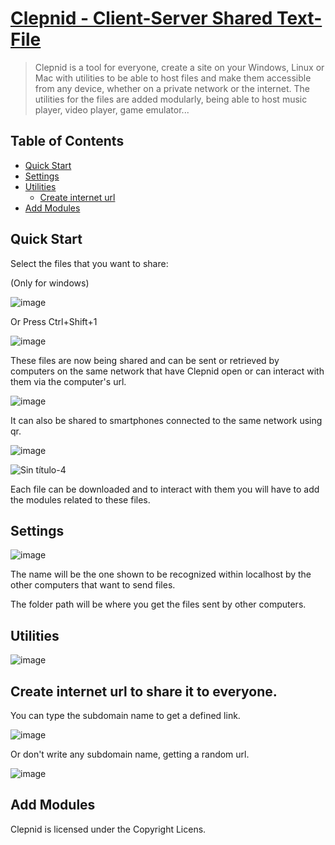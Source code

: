 # [Clepnid - Client-Server Shared Text-File][webpage]

> Clepnid is a tool for everyone, create a site on your Windows, Linux or Mac with utilities to be able to host files and make them accessible from any device, whether on a private network or the internet. The utilities for the files are added modularly, being able to host music player, video player, game emulator...

## Table of Contents

* [Quick Start](#quick-start)
* [Settings](#settings)
* [Utilities](#utilities)
    * [Create internet url](#Create-internet-url-to-share-it-to-everyone.)
* [Add Modules](#add-modules)

## Quick Start
 
Select the files that you want to share:

(Only for windows)

![image](https://user-images.githubusercontent.com/66835340/158058628-d97bf6b9-b45c-40e2-a670-89cd6ed00639.png)

Or Press Ctrl+Shift+1

![image](https://user-images.githubusercontent.com/66835340/158058782-7a31ae1e-1480-46d2-b3ec-c2e08a797150.png)

These files are now being shared and can be sent or retrieved by computers on the same network that have Clepnid open or can interact with them via the computer's url.

![image](https://user-images.githubusercontent.com/66835340/158058959-ef693845-1638-4d35-83e7-34aa176c3eaa.png)

It can also be shared to smartphones connected to the same network using qr.

![image](https://user-images.githubusercontent.com/66835340/158059015-f5687592-4fb2-4475-885e-22bd36f3130a.png)

![Sin título-4](https://user-images.githubusercontent.com/66835340/158059432-1e744e48-ded7-4da2-a17b-81eff0cfbed8.jpg)

Each file can be downloaded and to interact with them you will have to add the modules related to these files.

## Settings

![image](https://user-images.githubusercontent.com/66835340/158058344-03af665c-77f7-40ea-8aad-c9975d0e3eb5.png)

The name will be the one shown to be recognized within localhost by the other computers that want to send files.

The folder path will be where you get the files sent by other computers.

## Utilities

![image](https://user-images.githubusercontent.com/66835340/158060363-c36aa763-5251-4126-b4e4-f285e505bc1e.png)

## Create internet url to share it to everyone.

You can type the subdomain name to get a defined link.

![image](https://user-images.githubusercontent.com/66835340/158061452-7f11ca9f-d5b1-4164-97d6-0e79ab4f302a.png)

Or don't write any subdomain name, getting a random url.

![image](https://user-images.githubusercontent.com/66835340/158061597-3b3a9c48-3e5a-4b81-9aa8-7ecffc6345f7.png)


## Add Modules

Clepnid is licensed under the Copyright Licens.

[webpage]: https://clepnid.github.io/
